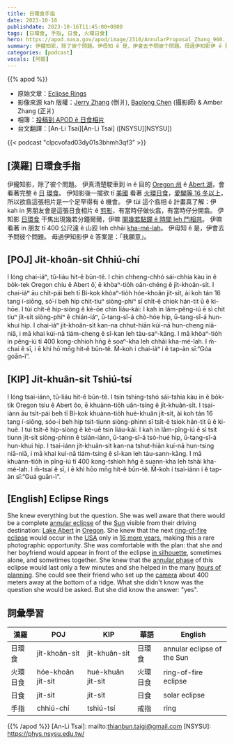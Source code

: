 ```yaml
---
title: 日環食手指
date: 2023-10-16
publishdate: 2023-10-16T11:45:00+0800
tags: [日環食, 手指, 日食, 火環日食]
hero: https://apod.nasa.gov/apod/image/2310/AnnularProposal_Zhang_960.jpg
summary: 伊攏知影，除了彼个問題。伊毋知 ê 是，伊會去予問彼个問題。毋過伊知影伊 ê 答案是：「我願意」。
categories: [podcast]
vocals: [阿錕]
---
```


{{% apod %}}

- 原始文章：[Eclipse Rings](https://apod.nasa.gov/apod/ap231016.html)
- 影像來源 kah 版權：[Jerry Zhang](https://www.instagram.com/duskpiper/) (倒爿), [Baolong Chen](https://www.instagram.com/jadedrchen/) (攝影師) & Amber Zhang (正爿)
- 相簿：[投稿到 APOD ê 日食相片](https://www.facebook.com/media/set/?set=a.312184138176837&type=3)
- 台文翻譯：[An-Li Tsai][An-Li Tsai] ([NSYSU][NSYSU])

{{< podcast "clpcvofad03dy01s3bhmh3qf3" >}}

## [漢羅] 日環食手指
伊攏知影，除了彼个問題。
伊真清楚駛車到 in ê 目的 [Oregon 州][Oregon] ê [Abert 湖][Lake Abert]，會看著完整 ê [日][Sun] [環食][annular eclipse]。
伊知影後一擺欲 tī [美國][USA] 看著 [火環日食][ring-of-fire eclipse]，[愛閣等 16 冬以上][16 more years]，所以欲翕這張相片是一个足罕得有 ê 機會。
伊 tùi 這个翕相 ê 計畫真了解：伊 kah in 男朋友會是這張日食相片 ê [剪影][in silhouette]，有當時仔做伙翕，有當時仔分開翕。
伊知影 [日環食][annular phase] 干焦出現幾若分鐘爾爾，伊嘛 [開幾若點鐘 ê 時間 leh 鬥相共][hours of planning]。
伊嘛看著 in 朋友 tī 400 公尺遠 ê 山跤 leh chhāi [kha-mé-lah][camera]。
伊毋知 ê 是，伊會去予問彼个問題。
毋過伊知影伊 ê 答案是：「我願意」。

## [POJ] Ji̍t-khoân-si̍t Chhiú-chí
I lóng chai-iáⁿ, tû-liáu hit-ê būn-tê.
I chin chheng-chhó sái-chhia kàu in ê bo̍k-tek Oregon chiu ê Abert ô͘, ē khòaⁿ-tio̍h oân-chéng ê ji̍t-khoân-si̍t.
I chai-iáⁿ āu chi̍t-pái beh tī Bí-kok khòaⁿ-tio̍h hóe-khoân ji̍t-si̍t, ài koh tán 16 tang í-siōng, só͘-í beh hip chit-tiuⁿ siòng-phìⁿ sī chi̍t-ê chiok hán-tit ū ê ki-hōe.
I tùi chit-ê hip-siòng ê kè-ōe chin liáu-kái: I kah in lâm-pêng-iú ē sì chit tiuⁿ ji̍t-si̍t siòng-phìⁿ ê chián-iáⁿ, ū-tang-sî-á chò-hóe hip, ū-tang-sî-á hun-khui hip.
I chai-iáⁿ ji̍t-khoân-si̍t kan-na chhut-hiān kúi-nā hun-cheng niā-niā, i mā khai kúi-nā tiám-cheng ê sî-kan leh tàu-saⁿ-kāng.
I mā khòaⁿ-tio̍h in pêng-iú tī 400 kong-chhioh hn̄g ê soaⁿ-kha leh chhāi kha-mé-lah.
I m̄-chai ê sī, i ē khì hō͘ mn̄g hit-ê būn-tê.
M̄-koh i chai-iáⁿ i ê tap-àn sī:“Góa goān-ì”.

## [KIP] Ji̍t-khuân-si̍t Tshiú-tsí
I lóng tsai-iánn, tû-liáu hit-ê būn-tê.
I tsin tshing-tshó sái-tshia kàu in ê bo̍k-tik Oregon tsiu ê Abert ôo, ē khuànn-tio̍h uân-tsíng ê ji̍t-khuân-si̍t.
I tsai-iánn āu tsi̍t-pái beh tī Bí-kok khuànn-tio̍h hué-khuân ji̍t-si̍t, ài koh tán 16 tang í-siōng, sóo-í beh hip tsit-tiunn siòng-phìnn sī tsi̍t-ê tsiok hán-tit ū ê ki-huē.
I tuì tsit-ê hip-siòng ê kè-uē tsin liáu-kái: I kah in lâm-pîng-iú ē sì tsit tiunn ji̍t-si̍t siòng-phìnn ê tsián-iánn, ū-tang-sî-á tsò-hué hip, ū-tang-sî-á hun-khui hip.
I tsai-iánn ji̍t-khuân-si̍t kan-na tshut-hiān kuí-nā hun-tsing niā-niā, i mā khai kuí-nā tiám-tsing ê sî-kan leh tàu-sann-kāng.
I mā khuànn-tio̍h in pîng-iú tī 400 kong-tshioh hn̄g ê suann-kha leh tshāi kha-mé-lah.
I m̄-tsai ê sī, i ē khì hōo mn̄g hit-ê būn-tê.
M̄-koh i tsai-iánn i ê tap-àn sī:“Guá guān-ì”.

## [English] Eclipse Rings
She knew everything but the question.
She was well aware that there would be a complete [annular eclipse][annular eclipse] of the [Sun][Sun] visible from their driving destination: [Lake Abert][Lake Abert] in [Oregon][Oregon].
She knew that the next [ring-of-fire eclipse][ring-of-fire eclipse] would occur in the [USA][USA] only in [16 more years][16 more years], making this a rare photographic opportunity.
She was comfortable with the plan: that she and her boyfriend would appear in front of the eclipse [in silhouette][in silhouette], sometimes alone, and sometimes together.
She knew that the [annular phase][annular phase] of this eclipse would last only a few minutes and she helped in the many [hours of planning][hours of planning].
She could see their friend who set up the [camera][camera] about 400 meters away at the bottom of a ridge.
What she didn't know was the question she would be asked.
But she did know the answer: "yes".

## 詞彙學習

|漢羅|POJ|KIP|華語|English|
|-|-|-|-|-|
|日環食|ji̍t-khoân-si̍t|ji̍t-khuân-si̍t|日環食|annular eclipse of the Sun|
|火環日食|hóe-khoân ji̍t-si̍t|hué-khuân ji̍t-si̍t|火環日食|ring-of-fire eclipse|
|日食|ji̍t-si̍t|ji̍t-si̍t|日食|solar eclipse|
|手指|chhiú-chí|tshiú-tsí|戒指|ring|

{{% /apod %}}
[An-Li Tsai]: mailto:thianbun.taigi@gmail.com
[NSYSU]: https://phys.nsysu.edu.tw/

[copyright]: https://apod.nasa.gov/apod/fap/lib/about_apod.html#srapply
[License]: https://creativecommons.org/licenses/by/2.0/

[annular eclipse]:https://science.nasa.gov/eclipses/future-eclipses/eclipse-2023/where-when/
[Sun]:https://spaceplace.nasa.gov/menu/sun/
[Lake Abert]:https://youtu.be/4gBGuH60JGI
[Oregon]:https://en.wikipedia.org/wiki/Oregon
[ring-of-fire eclipse]:https://apod.nasa.gov/apod/ap231001.html
[USA]:https://en.wikipedia.org/wiki/United_States
[16 more years]:https://www.timeanddate.com/eclipse/solar/2039-june-21
[in silhouette]:https://apod.nasa.gov/apod/ap220107.html
[annular phase]:https://apod.nasa.gov/apod/ap230924.html
[hours of planning]:https://doggymomblog.files.wordpress.com/2014/08/map-reading-dog.jpg
[camera]:https://www.jpl.nasa.gov/edu/learn/project/how-to-make-a-pinhole-camera/
